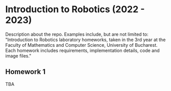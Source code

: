 # Introduction to Robotics (2022 - 2023)
Description about the repo.
Examples include, but are not limited to: "Introduction to Robotics laboratory homeworks, taken in the 3rd year at the Faculty of Mathematics and Computer Science, University of Bucharest. Each homework includes requirements, implementation details, code and image files."
  
## Homework 1
TBA
